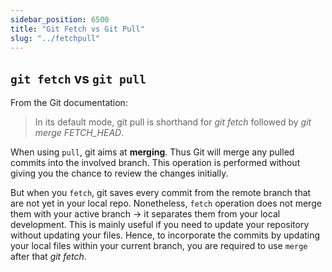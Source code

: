 ```yaml
---
sidebar_position: 6500 
title: "Git Fetch vs Git Pull"
slug: "../fetchpull"
---
```


## `git fetch` vs `git pull`
From the Git documentation:
> In its default mode, git pull is shorthand for *git fetch* followed by *git merge FETCH_HEAD*.

When using `pull`, git aims at **merging**. Thus Git will merge any pulled commits into the involved branch. This operation is performed without giving you the chance to review the changes initially. 

But when you `fetch`, git saves every commit from the remote branch that are not yet in your local repo. Nonetheless, `fetch` operation does not merge them with your active branch → it separates them from your local development. This is mainly useful if you need to update your repository without updating your files. Hence, to incorporate the commits by updating your local files within your current branch, you are required to use `merge` after that *git fetch*.